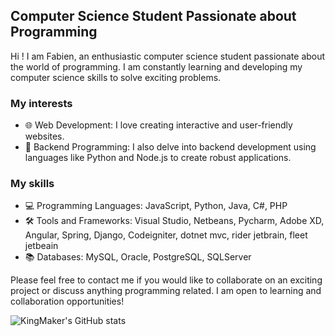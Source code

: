 ## Computer Science Student Passionate about Programming

Hi ! I am Fabien, an enthusiastic computer science student passionate about the world of programming. I am constantly learning and developing my computer science skills to solve exciting problems.

### My interests

- 🌐 Web Development: I love creating interactive and user-friendly websites.
- 🤖 Backend Programming: I also delve into backend development using languages ​​like Python and Node.js to create robust applications.

### My skills

- 💻 Programming Languages: JavaScript, Python, Java, C#, PHP
- 🛠 Tools and Frameworks: Visual Studio, Netbeans, Pycharm, Adobe XD, Angular, Spring, Django, Codeigniter, dotnet mvc, rider jetbrain, fleet jetbeain
- 📚 Databases: MySQL, Oracle, PostgreSQL, SQLServer


Please feel free to contact me if you would like to collaborate on an exciting project or discuss anything programming related. I am open to learning and collaboration opportunities!

![KingMaker's GitHub stats](https://github-readme-stats.vercel.app/api?username=01KingMaker&show_icons=true&theme=transparent)
